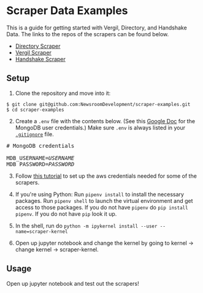 # Scraper Data Examples

This is a guide for getting started with Vergil, Directory, and Handshake Data. The links to the repos of the scrapers can be found below.

* [Directory Scraper](https://github.com/graphicsdesk/directory-scraper)   
* [Vergil Scraper](https://github.com/graphicsdesk/vergil-scraper)  
* [Handshake Scraper](https://github.com/graphicsdesk/lionshare-scraper)  

## Setup

1. Clone the repository and move into it:

```
$ git clone git@github.com:NewsroomDevelopment/scraper-examples.git
$ cd scraper-examples
```

2. Create a `.env` file with the contents below. (See this [Google Doc](https://docs.google.com/document/d/1C6WPRpabD6YXjQK3VnvjGy02fgxaARHbJTirm3Rzf8I/edit) for the MongoDB user credentials.) Make sure `.env` is always listed in your [`.gitignore`](https://guide.freecodecamp.org/git/gitignore/) file.

<pre>
# MongoDB credentials

MDB_USERNAME=<var>USERNAME</var>
MDB_PASSWORD=<var>PASSWORD</var>
</pre>

3. Follow [this tutorial](https://github.com/graphicsdesk/graphicsdesk.github.io/wiki/AWS-Setup) to set up the aws credentials needed for some of the scrapers. 

4. If you're using Python: Run `pipenv install` to install the necessary packages. Run `pipenv shell` to launch the virtual environment and get access to those packages. If you do not have `pipenv` do `pip install pipenv`. If you do not have `pip` look it up.

5. In the shell, run do `python -m ipykernel install --user --name=scraper-kernel`

6. Open up jupyter notebook and change the kernel by going to kernel -> change kernel -> scraper-kernel.

## Usage

Open up jupyter notebook and test out the scrapers!
